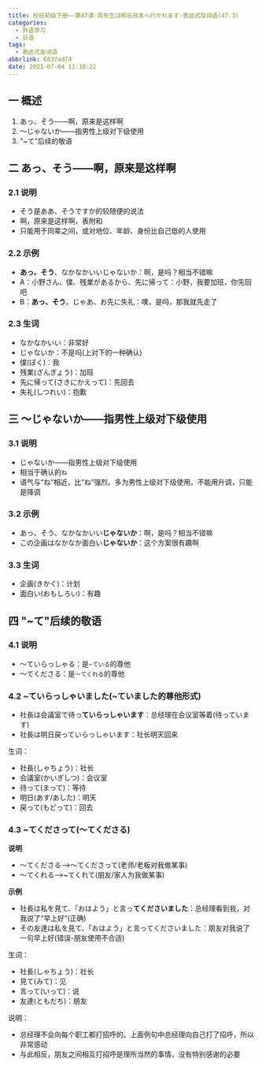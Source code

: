 ```yaml
---
title: 标日初级下册——第47课-周先生は明日日本へ行かれます-表达式及词语(47.3)
categories:
  - 外语学习
  - 日语
tags:
  - 表达式及词语
abbrlink: 6837ad74
date: 2021-07-04 11:10:22
---
```

## 一 概述

1. あっ、そう——啊，原来是这样啊
2. ～じゃないか——指男性上级对下级使用
3. "~て"后续的敬语

<!--more-->

## 二 あっ、そう——啊，原来是这样啊

### 2.1 说明

* そう是ああ、そうですか的较随便的说法
* 啊，原来是这样啊，表附和
* 只能用于同辈之间，或对地位、年龄、身份比自己低的人使用

### 2.2 示例

* **あっ、そう**、なかなかいいじゃないか：啊，是吗？相当不错嘛
* A：小野さん、僕、残業があるから、先に帰って：小野，我要加班，你先回吧
* B：**あっ、そう**。じゃあ、お先に失礼：噢，是吗，那我就先走了

### 2.3 生词

* なかなかいい：非常好
* じゃないか：不是吗(上对下的一种确认)
* 僕(ぼく)：我
* 残業(ざんぎょう)：加班
* 先に帰って(さきにかえって)：先回去
* 失礼(しつれい)：抱歉

## 三 ～じゃないか——指男性上级对下级使用

### 3.1 说明

* じゃないか——指男性上级对下级使用
* 相当于确认的`ね`
* 语气与“ね”相近，比“ね”强烈。多为男性上级对下级使用。不能用升调，只能是降调

### 3.2 示例

* あっ、そう、なかなかいい**じゃないか**：啊，是吗？相当不错嘛
* この企画はなかなか面白い**じゃないか**：这个方案很有趣啊

### 3.3 生词

* 企画(きかく)：计划
* 面白い(おもしろい)：有趣

## 四 "~て"后续的敬语

### 4.1 说明

* ～ていらっしゃる：是`~ている`的尊他
* 〜てくださる：是`〜てくれる`的尊他

### 4.2 \~ていらっしゃいました(~ていました的尊他形式)

* 社長は会議室で待っ**ていらっしゃいます**：总经理在会议室等着(待っています)
* 社長は明日戻っていらっしゃいます：社长明天回来

生词：

* 社長(しゃちょう)：社长
* 会議室(かいぎしつ)：会议室 
* 待って(まって)：等待
* 明日(あす/あした)：明天
* 戻って(もどって)：回去

### 4.3 ~てくださって(〜てくださる)

**说明**

* 〜てくださる——>～てくださって(老师/老板对我做某事)
* 〜てくれる——>~てくれて(朋友/家人为我做某事)

**示例**

* 社長は私を見て、「おはよう」と言っ**てくださいました**：总经理看到我，对我说了“早上好”(正确)
* その友達は私を見て、「おはよう」と言ってくださいました：朋友对我说了一句早上好(错误-朋友使用不合适)

生词：

* 社長(しゃちょう)：社长
* 見て(みて)：见
* 言って(いって)：说
* 友達(ともだち)：朋友

说明：

* 总经理不会向每个职工都打招呼的。上面例句中总经理向自己打了招呼，所以非常感动
* 与此相反，朋友之间相互打招呼是理所当然的事情，没有特别感谢的必要
